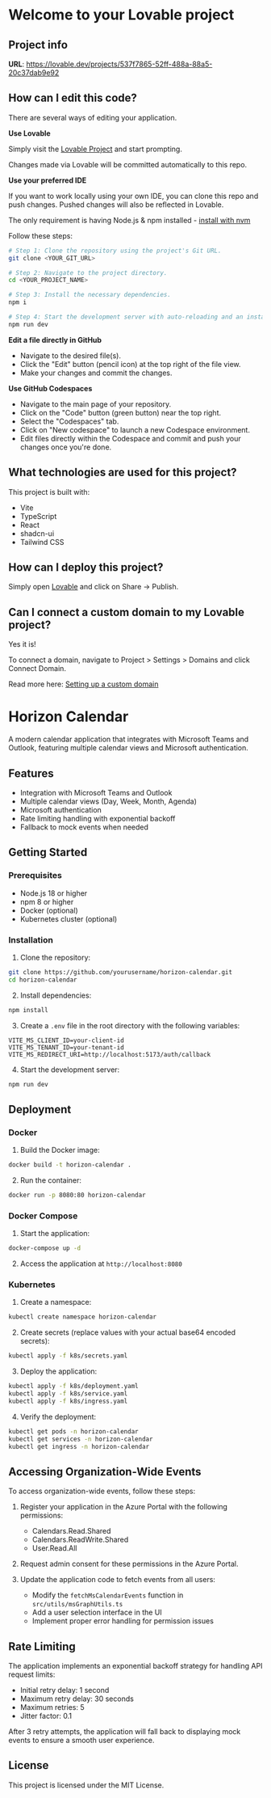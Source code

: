 # Welcome to your Lovable project

## Project info

**URL**: https://lovable.dev/projects/537f7865-52ff-488a-88a5-20c37dab9e92

## How can I edit this code?

There are several ways of editing your application.

**Use Lovable**

Simply visit the [Lovable Project](https://lovable.dev/projects/537f7865-52ff-488a-88a5-20c37dab9e92) and start prompting.

Changes made via Lovable will be committed automatically to this repo.

**Use your preferred IDE**

If you want to work locally using your own IDE, you can clone this repo and push changes. Pushed changes will also be reflected in Lovable.

The only requirement is having Node.js & npm installed - [install with nvm](https://github.com/nvm-sh/nvm#installing-and-updating)

Follow these steps:

```sh
# Step 1: Clone the repository using the project's Git URL.
git clone <YOUR_GIT_URL>

# Step 2: Navigate to the project directory.
cd <YOUR_PROJECT_NAME>

# Step 3: Install the necessary dependencies.
npm i

# Step 4: Start the development server with auto-reloading and an instant preview.
npm run dev
```

**Edit a file directly in GitHub**

- Navigate to the desired file(s).
- Click the "Edit" button (pencil icon) at the top right of the file view.
- Make your changes and commit the changes.

**Use GitHub Codespaces**

- Navigate to the main page of your repository.
- Click on the "Code" button (green button) near the top right.
- Select the "Codespaces" tab.
- Click on "New codespace" to launch a new Codespace environment.
- Edit files directly within the Codespace and commit and push your changes once you're done.

## What technologies are used for this project?

This project is built with:

- Vite
- TypeScript
- React
- shadcn-ui
- Tailwind CSS

## How can I deploy this project?

Simply open [Lovable](https://lovable.dev/projects/537f7865-52ff-488a-88a5-20c37dab9e92) and click on Share -> Publish.

## Can I connect a custom domain to my Lovable project?

Yes it is!

To connect a domain, navigate to Project > Settings > Domains and click Connect Domain.

Read more here: [Setting up a custom domain](https://docs.lovable.dev/tips-tricks/custom-domain#step-by-step-guide)

# Horizon Calendar

A modern calendar application that integrates with Microsoft Teams and Outlook, featuring multiple calendar views and Microsoft authentication.

## Features

- Integration with Microsoft Teams and Outlook
- Multiple calendar views (Day, Week, Month, Agenda)
- Microsoft authentication
- Rate limiting handling with exponential backoff
- Fallback to mock events when needed

## Getting Started

### Prerequisites

- Node.js 18 or higher
- npm 8 or higher
- Docker (optional)
- Kubernetes cluster (optional)

### Installation

1. Clone the repository:
```bash
git clone https://github.com/yourusername/horizon-calendar.git
cd horizon-calendar
```

2. Install dependencies:
```bash
npm install
```

3. Create a `.env` file in the root directory with the following variables:
```
VITE_MS_CLIENT_ID=your-client-id
VITE_MS_TENANT_ID=your-tenant-id
VITE_MS_REDIRECT_URI=http://localhost:5173/auth/callback
```

4. Start the development server:
```bash
npm run dev
```

## Deployment

### Docker

1. Build the Docker image:
```bash
docker build -t horizon-calendar .
```

2. Run the container:
```bash
docker run -p 8080:80 horizon-calendar
```

### Docker Compose

1. Start the application:
```bash
docker-compose up -d
```

2. Access the application at `http://localhost:8080`

### Kubernetes

1. Create a namespace:
```bash
kubectl create namespace horizon-calendar
```

2. Create secrets (replace values with your actual base64 encoded secrets):
```bash
kubectl apply -f k8s/secrets.yaml
```

3. Deploy the application:
```bash
kubectl apply -f k8s/deployment.yaml
kubectl apply -f k8s/service.yaml
kubectl apply -f k8s/ingress.yaml
```

4. Verify the deployment:
```bash
kubectl get pods -n horizon-calendar
kubectl get services -n horizon-calendar
kubectl get ingress -n horizon-calendar
```

## Accessing Organization-Wide Events

To access organization-wide events, follow these steps:

1. Register your application in the Azure Portal with the following permissions:
   - Calendars.Read.Shared
   - Calendars.ReadWrite.Shared
   - User.Read.All

2. Request admin consent for these permissions in the Azure Portal.

3. Update the application code to fetch events from all users:
   - Modify the `fetchMsCalendarEvents` function in `src/utils/msGraphUtils.ts`
   - Add a user selection interface in the UI
   - Implement proper error handling for permission issues

## Rate Limiting

The application implements an exponential backoff strategy for handling API request limits:

- Initial retry delay: 1 second
- Maximum retry delay: 30 seconds
- Maximum retries: 5
- Jitter factor: 0.1

After 3 retry attempts, the application will fall back to displaying mock events to ensure a smooth user experience.

## License

This project is licensed under the MIT License.
